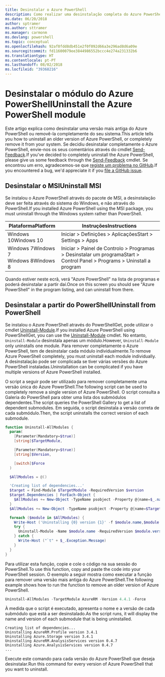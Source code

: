 ```yaml
---
title: Desinstalar o Azure PowerShell
description: Como realizar uma desinstalação completa do Azure PowerShell
ms.date: 06/20/2018
author: sptramer
ms.author: sttramer
ms.manager: carmonm
ms.devlang: powershell
ms.topic: conceptual
ms.openlocfilehash: 92af0fdd8db451e2f0f092d66a3e296ad8d6a09e
ms.sourcegitcommit: fd11600079ee3844986552bccc4e274a231332b6
ms.translationtype: HT
ms.contentlocale: pt-PT
ms.lasthandoff: 08/02/2018
ms.locfileid: "39368216"
---
```

# <a name="uninstall-the-azure-powershell-module"></a><span data-ttu-id="ef4a0-103">Desinstalar o módulo do Azure PowerShell</span><span class="sxs-lookup"><span data-stu-id="ef4a0-103">Uninstall the Azure PowerShell module</span></span>

<span data-ttu-id="ef4a0-104">Este artigo explica como desinstalar uma versão mais antiga do Azure PowerShell ou removê-la completamente do seu sistema.</span><span class="sxs-lookup"><span data-stu-id="ef4a0-104">This article tells you how to uninstall an older version of Azure PowerShell, or completely remove it from your system.</span></span> <span data-ttu-id="ef4a0-105">Se decidiu desinstalar completamente o Azure PowerShell, envie-nos os seus comentários através do cmdlet [Send-Feedback](/powershell/module/azurerm.profile/send-feedback).</span><span class="sxs-lookup"><span data-stu-id="ef4a0-105">If you've decided to completely uninstall the Azure PowerShell, please give us some feedback through the [Send-Feedback](/powershell/module/azurerm.profile/send-feedback) cmdlet.</span></span>
<span data-ttu-id="ef4a0-106">Se encontrou um erro, agradecemos-se que [registe um problema no GitHub](https://github.com/azure/azure-powershell/issues).</span><span class="sxs-lookup"><span data-stu-id="ef4a0-106">If you encountered a bug, we'd appreciate it if you [file a GitHub issue](https://github.com/azure/azure-powershell/issues).</span></span>

## <a name="uninstall-msi"></a><span data-ttu-id="ef4a0-107">Desinstalar o MSI</span><span class="sxs-lookup"><span data-stu-id="ef4a0-107">Uninstall MSI</span></span>

<span data-ttu-id="ef4a0-108">Se instalou o Azure PowerShell através do pacote de MSI, a desinstalação deve ser feita através do sistema do Windows, e não através do PowerShell.</span><span class="sxs-lookup"><span data-stu-id="ef4a0-108">If you installed Azure PowerShell using the MSI package, you must uninstall through the Windows system rather than PowerShell.</span></span>

| <span data-ttu-id="ef4a0-109">Plataforma</span><span class="sxs-lookup"><span data-stu-id="ef4a0-109">Platform</span></span> | <span data-ttu-id="ef4a0-110">Instruções</span><span class="sxs-lookup"><span data-stu-id="ef4a0-110">Instructions</span></span> |
|----------|--------------|
| <span data-ttu-id="ef4a0-111">Windows 10</span><span class="sxs-lookup"><span data-stu-id="ef4a0-111">Windows 10</span></span> | <span data-ttu-id="ef4a0-112">Iniciar > Definições > Aplicações</span><span class="sxs-lookup"><span data-stu-id="ef4a0-112">Start > Settings > Apps</span></span> |
| <span data-ttu-id="ef4a0-113">Windows 7</span><span class="sxs-lookup"><span data-stu-id="ef4a0-113">Windows 7</span></span> </br><span data-ttu-id="ef4a0-114">Windows 8</span><span class="sxs-lookup"><span data-stu-id="ef4a0-114">Windows 8</span></span> | <span data-ttu-id="ef4a0-115">Iniciar > Painel de Controlo > Programas > Desinstalar um programa</span><span class="sxs-lookup"><span data-stu-id="ef4a0-115">Start > Control Panel > Programs > Uninstall a program</span></span> |

<span data-ttu-id="ef4a0-116">Quando estiver neste ecrã, verá "Azure PowerShell" na lista de programas e poderá desinstalar a partir daí.</span><span class="sxs-lookup"><span data-stu-id="ef4a0-116">Once on this screen you should see "Azure PowerShell" in the program listing, and can uninstall from there.</span></span>

## <a name="uninstall-from-powershell"></a><span data-ttu-id="ef4a0-117">Desinstalar a partir do PowerShell</span><span class="sxs-lookup"><span data-stu-id="ef4a0-117">Uninstall from PowerShell</span></span>

<span data-ttu-id="ef4a0-118">Se instalou o Azure PowerShell através do PowerShellGet, pode utilizar o cmdlet [Uninstall-Module](/powershell/module/powershellget/uninstall-module).</span><span class="sxs-lookup"><span data-stu-id="ef4a0-118">If you installed Azure PowerShell using PowerShellGet, you can use the [Uninstall-Module](/powershell/module/powershellget/uninstall-module) cmdlet.</span></span> <span data-ttu-id="ef4a0-119">No entanto, `Uninstall-Module` desinstala apenas um módulo.</span><span class="sxs-lookup"><span data-stu-id="ef4a0-119">However, `Uninstall-Module` only uninstalls one module.</span></span> <span data-ttu-id="ef4a0-120">Para remover completamente o Azure PowerShell, tem de desinstalar cada módulo individualmente.</span><span class="sxs-lookup"><span data-stu-id="ef4a0-120">To remove Azure PowerShell completely, you must uninstall each module individually.</span></span> <span data-ttu-id="ef4a0-121">A desinstalação pode ser complicada se tiver várias versões do Azure PowerShell instaladas.</span><span class="sxs-lookup"><span data-stu-id="ef4a0-121">Uninstallation can be complicated if you have multiple versions of Azure PowerShell installed.</span></span>

<span data-ttu-id="ef4a0-122">O script a seguir pode ser utilizado para remover completamente uma versão única do Azure PowerShell.</span><span class="sxs-lookup"><span data-stu-id="ef4a0-122">The following script can be used to completely remove a single version of Azure PowerShell.</span></span> <span data-ttu-id="ef4a0-123">O script consulta a Galeria do PowerShell para obter uma lista dos submódulos dependentes.</span><span class="sxs-lookup"><span data-stu-id="ef4a0-123">The script queries the PowerShell Gallery to get a list of dependent submodules.</span></span> <span data-ttu-id="ef4a0-124">Em seguida, o script desinstala a versão correta de cada submódulo.</span><span class="sxs-lookup"><span data-stu-id="ef4a0-124">Then, the script uninstalls the correct version of each submodule.</span></span>

```powershell
function Uninstall-AllModules {
  param(
    [Parameter(Mandatory=$true)]
    [string]$TargetModule,

    [Parameter(Mandatory=$true)]
    [string]$Version,

    [switch]$Force
  )

  $AllModules = @()

  'Creating list of dependencies...'
  $target = Find-Module $TargetModule -RequiredVersion $version
  $target.Dependencies | ForEach-Object {
    $AllModules += New-Object -TypeName psobject -Property @{name=$_.name; version=$_.requiredversion}
  }
  $AllModules += New-Object -TypeName psobject -Property @{name=$TargetModule; version=$Version}

  foreach ($module in $AllModules) {
    Write-Host ('Uninstalling {0} version {1}' -f $module.name,$module.version)
    try {
      Uninstall-Module -Name $module.name -RequiredVersion $module.version -Force:$Force -ErrorAction Stop
    } catch {
      Write-Host ("`t" + $_.Exception.Message)
    }
  }
}
```

<span data-ttu-id="ef4a0-125">Para utilizar esta função, copie e cole o código na sua sessão do PowerShell.</span><span class="sxs-lookup"><span data-stu-id="ef4a0-125">To use this function, copy and paste the code into your PowerShell session.</span></span> <span data-ttu-id="ef4a0-126">O exemplo a seguir mostra como executar a função para remover uma versão mais antiga do Azure PowerShell.</span><span class="sxs-lookup"><span data-stu-id="ef4a0-126">The following example shows how to run the function to remove an older version of Azure PowerShell.</span></span>

```powershell
Uninstall-AllModules -TargetModule AzureRM -Version 4.4.1 -Force
```

<span data-ttu-id="ef4a0-127">À medida que o script é executado, apresenta o nome e a versão de cada submódulo que está a ser desinstalado.</span><span class="sxs-lookup"><span data-stu-id="ef4a0-127">As the script runs, it will display the name and version of each submodule that is being uninstalled.</span></span>

```output
Creating list of dependencies...
Uninstalling AzureRM.Profile version 3.4.1
Uninstalling Azure.Storage version 3.4.1
Uninstalling AzureRM.AnalysisServices version 0.4.7
Uninstalling Azure.AnalysisServices version 0.4.7
...
```

<span data-ttu-id="ef4a0-128">Execute este comando para cada versão do Azure PowerShell que deseja desinstalar.</span><span class="sxs-lookup"><span data-stu-id="ef4a0-128">Run this command for every version of Azure PowerShell that you want to uninstall.</span></span>
